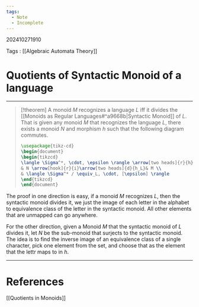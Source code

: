 ```yaml
---
tags:
  - Note
  - Incomplete
---
```

202410271910

Tags : [[Algebraic Automata Theory]]
# Quotients of Syntactic Monoid of a language
---
>[!theorem] 
>A monoid $M$ recognizes a language $L$ iff it divides the [[Monoids as Regular Languages#^a9668b|Syntactic Monoid]] of $L$.
>That is given any monoid $M$ that recognizes the language $L$, there exists a monoid $N$ and morphism $h$ such that the following diagram commutes.
>```tikz
>\usepackage{tikz-cd} 
>\begin{document} 
>\begin{tikzcd} 
>\langle \Sigma^*, \cdot, \epsilon \rangle \arrow[two heads]{r}{h} \arrow{dr}{\eta_L} 
>& N \arrow[hook]{r}{i}\arrow[two heads]{d}{h_L}& M \\
>& \langle \Sigma^* / \equiv_L, \cdot, [\epsilon] \rangle 
>\end{tikzcd} 
>\end{document}
>```

The proof in one direction is easy, if a monoid $M$ recognizes $L$, then the syntactic monoid divides it, we just the image of each letter in the alphabet to equivalence class of the letter in the syntactic monoid. All other elements that are unmapped can go anywhere.

For the other direction, given a Monoid $M$ that the syntactic monoid of $L$ divides it, let $N$ be the sub-monoid that surjects to the syntactic monoid. The idea is to find the inverse image of an equivalence class of a single character, pick one element from the set, and choose that as the element that the lettr maps to in $h$.

---
# References
[[Quotients in Monoids]]